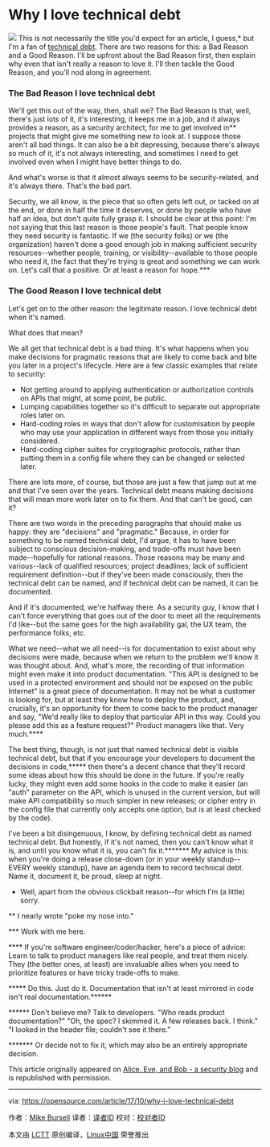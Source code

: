 Why I love technical debt
======
![](https://opensource.com/sites/default/files/styles/image-full-size/public/lead-images/BUS_lovemoneyglory1.png?itok=nbSRovsj)
This is not necessarily the title you'd expect for an article, I guess,* but I'm a fan of [technical debt][1]. There are two reasons for this: a Bad Reason and a Good Reason. I'll be upfront about the Bad Reason first, then explain why even that isn't really a reason to love it. I'll then tackle the Good Reason, and you'll nod along in agreement.

### The Bad Reason I love technical debt

We'll get this out of the way, then, shall we? The Bad Reason is that, well, there's just lots of it, it's interesting, it keeps me in a job, and it always provides a reason, as a security architect, for me to get involved in** projects that might give me something new to look at. I suppose those aren't all bad things. It can also be a bit depressing, because there's always so much of it, it's not always interesting, and sometimes I need to get involved even when I might have better things to do.

And what's worse is that it almost always seems to be security-related, and it's always there. That's the bad part.

Security, we all know, is the piece that so often gets left out, or tacked on at the end, or done in half the time it deserves, or done by people who have half an idea, but don't quite fully grasp it. I should be clear at this point: I'm not saying that this last reason is those people's fault. That people know they need security is fantastic. If we (the security folks) or we (the organization) haven't done a good enough job in making sufficient security resources--whether people, training, or visibility--available to those people who need it, the fact that they're trying is great and something we can work on. Let's call that a positive. Or at least a reason for hope.***

### The Good Reason I love technical debt

Let's get on to the other reason: the legitimate reason. I love technical debt when it's named.

What does that mean?

We all get that technical debt is a bad thing. It's what happens when you make decisions for pragmatic reasons that are likely to come back and bite you later in a project's lifecycle. Here are a few classic examples that relate to security:

  * Not getting around to applying authentication or authorization controls on APIs that might, at some point, be public.
  * Lumping capabilities together so it's difficult to separate out appropriate roles later on.
  * Hard-coding roles in ways that don't allow for customisation by people who may use your application in different ways from those you initially considered.
  * Hard-coding cipher suites for cryptographic protocols, rather than putting them in a config file where they can be changed or selected later.



There are lots more, of course, but those are just a few that jump out at me and that I've seen over the years. Technical debt means making decisions that will mean more work later on to fix them. And that can't be good, can it?

There are two words in the preceding paragraphs that should make us happy: they are "decisions" and "pragmatic." Because, in order for something to be named technical debt, I'd argue, it has to have been subject to conscious decision-making, and trade-offs must have been made--hopefully for rational reasons. Those reasons may be many and various--lack of qualified resources; project deadlines; lack of sufficient requirement definition--but if they've been made consciously, then the technical debt can be named, and if technical debt can be named, it can be documented.

And if it's documented, we're halfway there. As a security guy, I know that I can't force everything that goes out of the door to meet all the requirements I'd like--but the same goes for the high availability gal, the UX team, the performance folks, etc.

What we need--what we all need--is for documentation to exist about why decisions were made, because when we return to the problem we'll know it was thought about. And, what's more, the recording of that information might even make it into product documentation. "This API is designed to be used in a protected environment and should not be exposed on the public Internet" is a great piece of documentation. It may not be what a customer is looking for, but at least they know how to deploy the product, and, crucially, it's an opportunity for them to come back to the product manager and say, "We'd really like to deploy that particular API in this way. Could you please add this as a feature request?" Product managers like that. Very much.****

The best thing, though, is not just that named technical debt is visible technical debt, but that if you encourage your developers to document the decisions in code,***** then there's a decent chance that they'll record some ideas about how this should be done in the future. If you're really lucky, they might even add some hooks in the code to make it easier (an "auth" parameter on the API, which is unused in the current version, but will make API compatibility so much simpler in new releases; or cipher entry in the config file that currently only accepts one option, but is at least checked by the code).

I've been a bit disingenuous, I know, by defining technical debt as named technical debt. But honestly, if it's not named, then you can't know what it is, and until you know what it is, you can't fix it.******* My advice is this: when you're doing a release close-down (or in your weekly standup--EVERY weekly standup), have an agenda item to record technical debt. Name it, document it, be proud, sleep at night.

* Well, apart from the obvious clickbait reason--for which I'm (a little) sorry.

** I nearly wrote "poke my nose into."

*** Work with me here.

**** If you're software engineer/coder/hacker, here's a piece of advice: Learn to talk to product managers like real people, and treat them nicely. They (the better ones, at least) are invaluable allies when you need to prioritize features or have tricky trade-offs to make.

***** Do this. Just do it. Documentation that isn't at least mirrored in code isn't real documentation.******

****** Don't believe me? Talk to developers. "Who reads product documentation?" "Oh, the spec? I skimmed it. A few releases back. I think." "I looked in the header file; couldn't see it there."

******* Or decide not to fix it, which may also be an entirely appropriate decision.

This article originally appeared on [Alice, Eve, and Bob - a security blog][2] and is republished with permission.

--------------------------------------------------------------------------------

via: https://opensource.com/article/17/10/why-i-love-technical-debt

作者：[Mike Bursell][a]
译者：[译者ID](https://github.com/译者ID)
校对：[校对者ID](https://github.com/校对者ID)

本文由 [LCTT](https://github.com/LCTT/TranslateProject) 原创编译，[Linux中国](https://linux.cn/) 荣誉推出

[a]:https://opensource.com/users/mikecamel
[1]:https://en.wikipedia.org/wiki/Technical_debt
[2]:https://aliceevebob.wordpress.com/2017/08/29/why-i-love-technical-debt/
